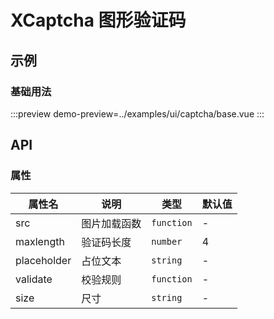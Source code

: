 # XCaptcha 图形验证码


## 示例


### 基础用法


:::preview
demo-preview=../examples/ui/captcha/base.vue
::: 



## API

### 属性 

| 属性名      | 说明         | 类型       | 默认值 |
| ----------- | ------------ | ---------- | ------ |
| src         | 图片加载函数 | `function` | -      |
| maxlength   | 验证码长度   | `number`   | 4      |
| placeholder | 占位文本     | `string`   | -      |
| validate    | 校验规则     | `function` | -      |
| size        | 尺寸         | `string`   | -      |
